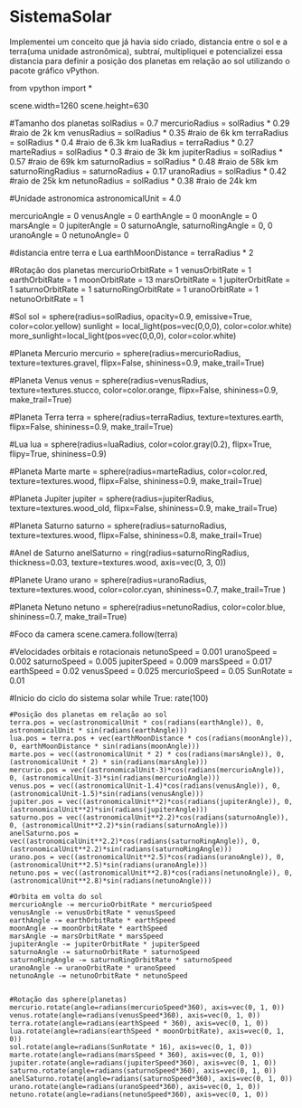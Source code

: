 # SistemaSolar
Implementei um conceito que já havia sido criado, distancia entre o sol e a terra(uma unidade astronômica), subtraí, multipliquei e potencializei essa distancia para definir a posição dos planetas em relação ao sol utilizando o pacote gráfico vPython.


from vpython import *

scene.width=1260
scene.height=630


#Tamanho dos planetas
solRadius = 0.7
mercurioRadius = solRadius * 0.29 #raio de 2k km
venusRadius = solRadius * 0.35 #raio de 6k km
terraRadius = solRadius * 0.4 #raio de 6.3k km
luaRadius = terraRadius * 0.27
marteRadius = solRadius * 0.3 #raio de 3k km
jupiterRadius = solRadius * 0.57 #raio de 69k km
saturnoRadius = solRadius * 0.48 #raio de 58k km
saturnoRingRadius = saturnoRadius + 0.17
uranoRadius = solRadius * 0.42 #raio de 25k km
netunoRadius = solRadius * 0.38 #raio de 24k km

#Unidade astronomica
astronomicalUnit = 4.0

mercurioAngle = 0
venusAngle = 0
earthAngle = 0
moonAngle = 0
marsAngle = 0
jupiterAngle = 0
saturnoAngle, saturnoRingAngle = 0, 0
uranoAngle = 0
netunoAngle= 0

#distancia entre terra e Lua
earthMoonDistance = terraRadius * 2

#Rotação dos planetas
mercurioOrbitRate = 1
venusOrbitRate = 1
earthOrbitRate = 1
moonOrbitRate = 13
marsOrbitRate = 1
jupiterOrbitRate = 1
saturnoOrbitRate = 1
saturnoRingOrbitRate = 1
uranoOrbitRate = 1
netunoOrbitRate = 1

#Sol
sol = sphere(radius=solRadius, opacity=0.9, emissive=True, color=color.yellow)
sunlight = local_light(pos=vec(0,0,0), color=color.white)
more_sunlight=local_light(pos=vec(0,0,0), color=color.white)

#Planeta Mercurio
mercurio = sphere(radius=mercurioRadius,
               texture=textures.gravel,
               flipx=False,
               shininess=0.9,
               make_trail=True)

#Planeta Venus
venus = sphere(radius=venusRadius,
               texture=textures.stucco,
               color=color.orange,
               flipx=False,
               shininess=0.9,
               make_trail=True)

#Planeta Terra
terra = sphere(radius=terraRadius,
               texture=textures.earth,
               flipx=False,
               shininess=0.9,
               make_trail=True)

#Lua
lua = sphere(radius=luaRadius,
             color=color.gray(0.2),
             flipx=True,
             flipy=True,
             shininess=0.9)

#Planeta Marte
marte = sphere(radius=marteRadius,
               color=color.red,
               texture=textures.wood,
               flipx=False,
               shininess=0.9,
               make_trail=True)

#Planeta Jupiter
jupiter = sphere(radius=jupiterRadius,
                 texture=textures.wood_old,
                 flipx=False,
                 shininess=0.9,
                 make_trail=True)

#Planeta Saturno
saturno = sphere(radius=saturnoRadius,
                 texture=textures.wood,
                 flipx=False,
                 shininess=0.8,
                 make_trail=True)

#Anel de Saturno
anelSaturno = ring(radius=saturnoRingRadius,
                   thickness=0.03,
                   texture=textures.wood,
                   axis=vec(0, 3, 0))

#Planete Urano
urano = sphere(radius=uranoRadius,
               texture=textures.wood,
               color=color.cyan,
               shininess=0.7,
               make_trail=True
               )

#Planeta Netuno
netuno = sphere(radius=netunoRadius,
                color=color.blue,
                shininess=0.7,
                make_trail=True)

#Foco da camera
scene.camera.follow(terra)

#Velocidades orbitais e rotacionais
netunoSpeed = 0.001
uranoSpeed = 0.002
saturnoSpeed = 0.005
jupiterSpeed = 0.009
marsSpeed = 0.017
earthSpeed = 0.02
venusSpeed = 0.025
mercurioSpeed = 0.05
SunRotate = 0.01

#Inicio do ciclo do sistema solar
while True:
    rate(100)

    #Posição dos planetas em relação ao sol
    terra.pos = vec(astronomicalUnit * cos(radians(earthAngle)), 0, astronomicalUnit * sin(radians(earthAngle)))
    lua.pos = terra.pos + vec(earthMoonDistance * cos(radians(moonAngle)), 0, earthMoonDistance * sin(radians(moonAngle)))
    marte.pos = vec((astronomicalUnit * 2) * cos(radians(marsAngle)), 0, (astronomicalUnit * 2) * sin(radians(marsAngle)))
    mercurio.pos = vec((astronomicalUnit-3)*cos(radians(mercurioAngle)), 0, (astronomicalUnit-3)*sin(radians(mercurioAngle)))
    venus.pos = vec((astronomicalUnit-1.4)*cos(radians(venusAngle)), 0, (astronomicalUnit-1.5)*sin(radians(venusAngle)))
    jupiter.pos = vec((astronomicalUnit**2)*cos(radians(jupiterAngle)), 0, (astronomicalUnit**2)*sin(radians(jupiterAngle)))
    saturno.pos = vec((astronomicalUnit**2.2)*cos(radians(saturnoAngle)), 0, (astronomicalUnit**2.2)*sin(radians(saturnoAngle)))
    anelSaturno.pos = vec((astronomicalUnit**2.2)*cos(radians(saturnoRingAngle)), 0, (astronomicalUnit**2.2)*sin(radians(saturnoRingAngle)))
    urano.pos = vec((astronomicalUnit**2.5)*cos(radians(uranoAngle)), 0, (astronomicalUnit**2.5)*sin(radians(uranoAngle)))
    netuno.pos = vec((astronomicalUnit**2.8)*cos(radians(netunoAngle)), 0, (astronomicalUnit**2.8)*sin(radians(netunoAngle)))

    #Orbita em volta do sol
    mercurioAngle -= mercurioOrbitRate * mercurioSpeed
    venusAngle -= venusOrbitRate * venusSpeed
    earthAngle -= earthOrbitRate * earthSpeed
    moonAngle -= moonOrbitRate * earthSpeed
    marsAngle -= marsOrbitRate * marsSpeed
    jupiterAngle -= jupiterOrbitRate * jupiterSpeed
    saturnoAngle -= saturnoOrbitRate * saturnoSpeed
    saturnoRingAngle -= saturnoRingOrbitRate * saturnoSpeed
    uranoAngle -= uranoOrbitRate * uranoSpeed
    netunoAngle -= netunoOrbitRate * netunoSpeed


    #Rotação das sphere(planetas)
    mercurio.rotate(angle=radians(mercurioSpeed*360), axis=vec(0, 1, 0))
    venus.rotate(angle=radians(venusSpeed*360), axis=vec(0, 1, 0))
    terra.rotate(angle=radians(earthSpeed * 360), axis=vec(0, 1, 0))
    lua.rotate(angle=radians(earthSpeed * moonOrbitRate), axis=vec(0, 1, 0))
    sol.rotate(angle=radians(SunRotate * 16), axis=vec(0, 1, 0))
    marte.rotate(angle=radians(marsSpeed * 360), axis=vec(0, 1, 0))
    jupiter.rotate(angle=radians(jupiterSpeed*360), axis=vec(0, 1, 0))
    saturno.rotate(angle=radians(saturnoSpeed*360), axis=vec(0, 1, 0))
    anelSaturno.rotate(angle=radians(saturnoSpeed*360), axis=vec(0, 1, 0))
    urano.rotate(angle=radians(uranoSpeed*360), axis=vec(0, 1, 0))
    netuno.rotate(angle=radians(netunoSpeed*360), axis=vec(0, 1, 0))
